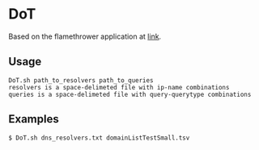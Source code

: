 # DoT

 Based on the flamethrower application at [link](https://github.com/DNS-OARC/flamethrower).

## Usage

    DoT.sh path_to_resolvers path_to_queries
    resolvers is a space-delimeted file with ip-name combinations
    queries is a space-delimeted file with query-querytype combinations

## Examples

    $ DoT.sh dns_resolvers.txt domainListTestSmall.tsv
